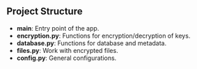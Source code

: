 ## Project Structure

- **main**: Entry point of the app.
- **encryption.py**: Functions for encryption/decryption of keys.
- **database.py**: Functions for database and metadata.
- **files.py**: Work with encrypted files.
- **config.py**: General configurations.

